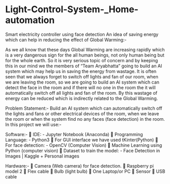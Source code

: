 # Light-Control-System-_Home-automation

Smart electricity controller using face detection An idea of saving energy which can help in reducing the effect of Global Warming:-

As we all know that these days Global Warming are increasing rapidly which is a very dangerous sign for the all human beings, not only human being but for the whole earth. So it is very serious topic of concern and by keeping this in our mind we the members of “Team Aryabhatta” going to build an AI system which may help us in saving the energy from wastage. It is often seen that we always forget to switch off lights and fan of our room, when we are leaving the room, so we are going to build an AI system which can detect the face in the room and if there will no one in the room the it will automatically switch off all lights and fan of the room. By this wastage of energy can be reduced which is indirectly related to the Global Warming.

Problem Statement:- Build an AI system which can automatically switch off the lights and fans or other electrical devices of the room, when we leave the room or when the system find no any faces (face detection) in the room. In this project we will use:-

Software:-  IDE: - Jupyter Notebook (Anaconda)  Programming Language: - Python3  For GUI interface we have used tKinter(Python)  For face detection: - OpenCV (Computer Vision)  Machine Learning using Python (computer vision)  Dataset to train the model: - Face Detection in Images | Kaggle + Personal images

Hardware:-  Camera (Web camera) for face detection.  Raspberry pi model 2  Flex cable  Bulb (light bulb)  One Laptop/or PC  Sensor  USB cable
